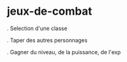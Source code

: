 # jeux-de-combat

. Selection d'une classe

. Taper des autres personnages

. Gagner du niveau, de la puissance, de l'exp
